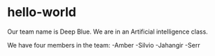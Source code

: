 # hello-world

Our team name is Deep Blue. We are in an Artificial intelligence class. 

We have four members in the team: 
-Amber
-Silvio
-Jahangir
-Serr
